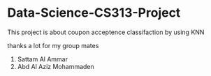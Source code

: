 # Data-Science-CS313-Project

This project is about coupon acceptence classifaction by using KNN 

thanks a lot for my group mates

1. Sattam Al Ammar 
2. Abd Al Aziz Mohammaden 
